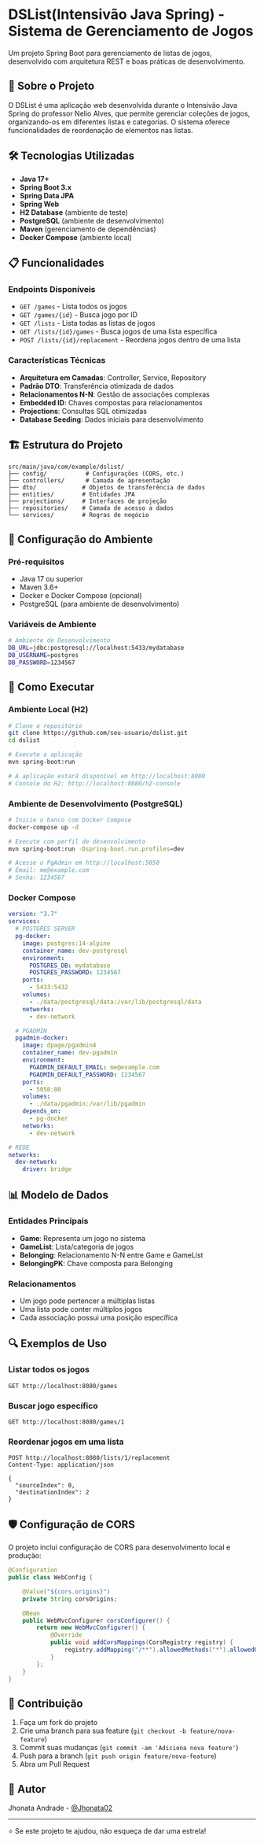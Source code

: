 # DSList(Intensivão Java Spring) - Sistema de Gerenciamento de Jogos

Um projeto Spring Boot para gerenciamento de listas de jogos, desenvolvido com arquitetura REST e boas práticas de desenvolvimento.

## 🚀 Sobre o Projeto

O DSList é uma aplicação web desenvolvida durante o Intensivão Java Spring do professor Nelio Alves, que permite gerenciar coleções de jogos, organizando-os em diferentes listas e categorias. O sistema oferece funcionalidades de reordenação de elementos nas listas.

## 🛠️ Tecnologias Utilizadas

- **Java 17+**
- **Spring Boot 3.x**
- **Spring Data JPA**
- **Spring Web**
- **H2 Database** (ambiente de teste)
- **PostgreSQL** (ambiente de desenvolvimento)
- **Maven** (gerenciamento de dependências)
- **Docker Compose** (ambiente local)

## 📋 Funcionalidades

### Endpoints Disponíveis

- `GET /games` - Lista todos os jogos
- `GET /games/{id}` - Busca jogo por ID
- `GET /lists` - Lista todas as listas de jogos
- `GET /lists/{id}/games` - Busca jogos de uma lista específica
- `POST /lists/{id}/replacement` - Reordena jogos dentro de uma lista

### Características Técnicas

- **Arquitetura em Camadas**: Controller, Service, Repository
- **Padrão DTO**: Transferência otimizada de dados
- **Relacionamentos N-N**: Gestão de associações complexas
- **Embedded ID**: Chaves compostas para relacionamentos
- **Projections**: Consultas SQL otimizadas
- **Database Seeding**: Dados iniciais para desenvolvimento

## 🏗️ Estrutura do Projeto

```
src/main/java/com/example/dslist/
├── config/           # Configurações (CORS, etc.)
├── controllers/      # Camada de apresentação
├── dto/             # Objetos de transferência de dados
├── entities/        # Entidades JPA
├── projections/     # Interfaces de projeção
├── repositories/    # Camada de acesso a dados
└── services/        # Regras de negócio
```

## 🔧 Configuração do Ambiente

### Pré-requisitos

- Java 17 ou superior
- Maven 3.6+
- Docker e Docker Compose (opcional)
- PostgreSQL (para ambiente de desenvolvimento)

### Variáveis de Ambiente

```bash
# Ambiente de Desenvolvimento
DB_URL=jdbc:postgresql://localhost:5433/mydatabase
DB_USERNAME=postgres
DB_PASSWORD=1234567
```

## 🚀 Como Executar

### Ambiente Local (H2)

```bash
# Clone o repositório
git clone https://github.com/seu-usuario/dslist.git
cd dslist

# Execute a aplicação
mvn spring-boot:run

# A aplicação estará disponível em http://localhost:8080
# Console do H2: http://localhost:8080/h2-console
```

### Ambiente de Desenvolvimento (PostgreSQL)

```bash
# Inicie o banco com Docker Compose
docker-compose up -d

# Execute com perfil de desenvolvimento
mvn spring-boot:run -Dspring-boot.run.profiles=dev

# Acesse o PgAdmin em http://localhost:5050
# Email: me@example.com
# Senha: 1234567
```

### Docker Compose

```yaml
version: "3.7"
services:
  # POSTGRES SERVER
  pg-docker:
    image: postgres:14-alpine
    container_name: dev-postgresql
    environment:
      POSTGRES_DB: mydatabase
      POSTGRES_PASSWORD: 1234567
    ports:
      - 5433:5432
    volumes:
      - ./data/postgresql/data:/var/lib/postgresql/data
    networks:
      - dev-network

  # PGADMIN
  pgadmin-docker:
    image: dpage/pgadmin4
    container_name: dev-pgadmin
    environment:
      PGADMIN_DEFAULT_EMAIL: me@example.com
      PGADMIN_DEFAULT_PASSWORD: 1234567
    ports:
      - 5050:80
    volumes:
      - ./data/pgadmin:/var/lib/pgadmin
    depends_on:
      - pg-docker
    networks:
      - dev-network

# REDE
networks:
  dev-network:
    driver: bridge
```

## 📊 Modelo de Dados

### Entidades Principais

- **Game**: Representa um jogo no sistema
- **GameList**: Lista/categoria de jogos
- **Belonging**: Relacionamento N-N entre Game e GameList
- **BelongingPK**: Chave composta para Belonging

### Relacionamentos

- Um jogo pode pertencer a múltiplas listas
- Uma lista pode conter múltiplos jogos
- Cada associação possui uma posição específica

## 🔍 Exemplos de Uso

### Listar todos os jogos
```http
GET http://localhost:8080/games
```

### Buscar jogo específico
```http
GET http://localhost:8080/games/1
```

### Reordenar jogos em uma lista
```http
POST http://localhost:8080/lists/1/replacement
Content-Type: application/json

{
  "sourceIndex": 0,
  "destinationIndex": 2
}
```

## 🛡️ Configuração de CORS

O projeto inclui configuração de CORS para desenvolvimento local e produção:

```java
@Configuration
public class WebConfig {

    @Value("${cors.origins}")
    private String corsOrigins;

    @Bean
    public WebMvcConfigurer corsConfigurer() {
        return new WebMvcConfigurer() {
            @Override
            public void addCorsMappings(CorsRegistry registry) {
                registry.addMapping("/**").allowedMethods("*").allowedOrigins(corsOrigins);
            }
        };
    }
}
```

## 🤝 Contribuição

1. Faça um fork do projeto
2. Crie uma branch para sua feature (`git checkout -b feature/nova-feature`)
3. Commit suas mudanças (`git commit -am 'Adiciona nova feature'`)
4. Push para a branch (`git push origin feature/nova-feature`)
5. Abra um Pull Request


## 👥 Autor

Jhonata Andrade - [@Jhonata02](https://github.com/Jhonata02)

---

⭐ Se este projeto te ajudou, não esqueça de dar uma estrela!
